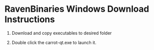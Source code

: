 # RavenBinaries Windows Download Instructions

1) Download and copy executables to desired folder 

2) Double click the carrot-qt.exe to launch it.
